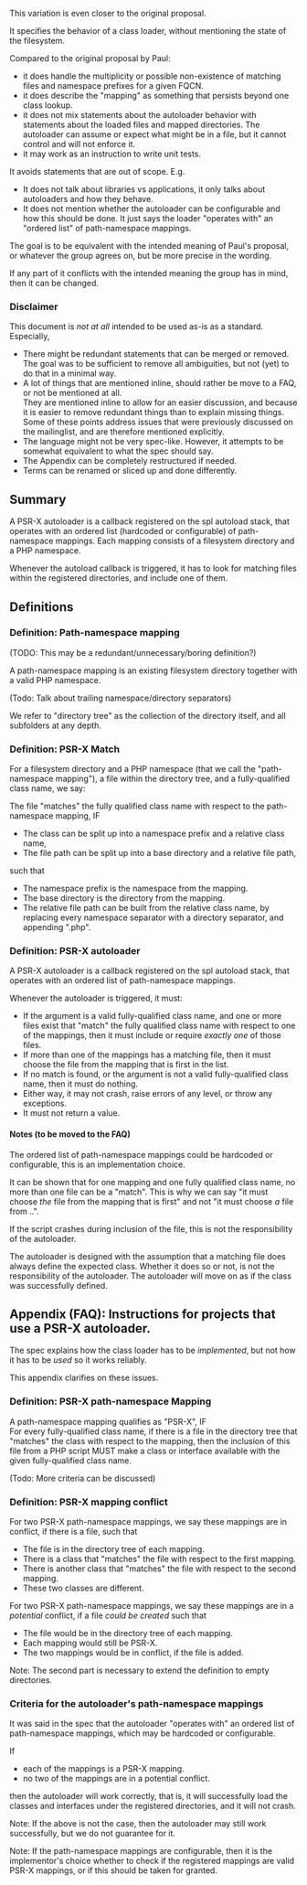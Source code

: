 This variation is even closer to the original proposal.

It specifies the behavior of a class loader, without mentioning the state of the filesystem.

Compared to the original proposal by Paul:
- it does handle the multiplicity or possible non-existence of matching files and namespace prefixes for a given FQCN.
- it does describe the "mapping" as something that persists beyond one class lookup.
- it does not mix statements about the autoloader behavior with statements about the loaded files and mapped directories.
  The autoloader can assume or expect what might be in a file, but it cannot control and will not enforce it.
- it may work as an instruction to write unit tests.

It avoids statements that are out of scope. E.g.
- It does not talk about libraries vs applications, it only talks about autoloaders and how they behave.
- It does not mention whether the autoloader can be configurable and how this should be done.
  It just says the loader "operates with" an "ordered list" of path-namespace mappings.

The goal is to be equivalent with the intended meaning of Paul's proposal, or whatever the group agrees on, but be more precise in the wording.

If any part of it conflicts with the intended meaning the group has in mind, then it can be changed.


### Disclaimer

This document is *not at all* intended to be used as-is as a standard. Especially,
- There might be redundant statements that can be merged or removed.  
  The goal was to be sufficient to remove all ambiguities, but not (yet) to do that in a minimal way.
- A lot of things that are mentioned inline, should rather be move to a FAQ, or not be mentioned at all.  
  They are mentioned inline to allow for an easier discussion, and because it is easier to remove redundant things than to explain missing things.  
  Some of these points address issues that were previously discussed on the mailinglist, and are therefore mentioned explicitly.
- The language might not be very spec-like.
  However, it attempts to be somewhat equivalent to what the spec should say.
- The Appendix can be completely restructured if needed.
- Terms can be renamed or sliced up and done differently.


## Summary

A PSR-X autoloader is a callback registered on the spl autoload stack, that operates with an ordered list (hardcoded or configurable) of path-namespace mappings.
Each mapping consists of a filesystem directory and a PHP namespace.

Whenever the autoload callback is triggered, it has to look for matching files within the registered directories, and include one of them.


## Definitions

### Definition: Path-namespace mapping

(TODO: This may be a redundant/unnecessary/boring definition?)

A path-namespace mapping is an existing filesystem directory together with a valid PHP namespace.

(Todo: Talk about trailing namespace/directory separators)

We refer to "directory tree" as the collection of the directory itself, and all subfolders at any depth.


### Definition: PSR-X Match

For a filesystem directory and a PHP namespace (that we call the "path-namespace mapping"), a file within the directory tree, and a fully-qualified class name, we say:

The file "matches" the fully qualified class name with respect to the path-namespace mapping, IF  
- The class can be split up into a namespace prefix and a relative class name,
- The file path can be split up into a base directory and a relative file path,

such that
- The namespace prefix is the namespace from the mapping.
- The base directory is the directory from the mapping.
- The relative file path can be built from the relative class name, by replacing every namespace separator with a directory separator, and appending ".php".


### Definition: PSR-X autoloader

A PSR-X autoloader is a callback registered on the spl autoload stack, that operates with an ordered list of path-namespace mappings.

Whenever the autoloader is triggered, it must:
- If the argument is a valid fully-qualified class name, and one or more files exist that "match" the fully qualified class name with respect to one of the mappings, then it must include or require *exactly one* of those files.
- If more than one of the mappings has a matching file, then it must choose the file from the mapping that is first in the list.
- If no match is found, or the argument is not a valid fully-qualified class name, then it must do nothing.
- Either way, it may not crash, raise errors of any level, or throw any exceptions.
- It must not return a value.

#### Notes (to be moved to the FAQ)

The ordered list of path-namespace mappings could be hardcoded or configurable, this is an implementation choice.

It can be shown that for one mapping and one fully qualified class name, no more than one file can be a "match".
This is why we can say "it must choose _the_ file from the mapping that is first" and not "it must choose _a_ file from ..".

If the script crashes during inclusion of the file, this is not the responsibility of the autoloader.

The autoloader is designed with the assumption that a matching file does always define the expected class.
Whether it does so or not, is not the responsibility of the autoloader.
The autoloader will move on as if the class was successfully defined.


## Appendix (FAQ): Instructions for projects that use a PSR-X autoloader.

The spec explains how the class loader has to be *implemented*, but not how it has to be *used* so it works reliably.

This appendix clarifies on these issues.


### Definition: PSR-X path-namespace Mapping

A path-namespace mapping qualifies as "PSR-X", IF  
For every fully-qualified class name, if there is a file in the directory tree that "matches" the class with respect to the mapping,
then the inclusion of this file from a PHP script MUST make a class or interface available with the given fully-qualified class name.

(Todo: More criteria can be discussed)


### Definition: PSR-X mapping conflict

For two PSR-X path-namespace mappings, we say these mappings are in conflict, if there is a file, such that
- The file is in the directory tree of each mapping.
- There is a class that "matches" the file with respect to the first mapping.
- There is another class that "matches" the file with respect to the second mapping.
- These two classes are different.

For two PSR-X path-namespace mappings, we say these mappings are in a *potential* conflict, if a file *could be created* such that
- The file would be in the directory tree of each mapping.
- Each mapping would still be PSR-X.
- The two mappings would be in conflict, if the file is added.

Note: The second part is necessary to extend the definition to empty directories.


### Criteria for the autoloader's path-namespace mappings

It was said in the spec that the autoloader "operates with" an ordered list of path-namespace mappings, which may be hardcoded or configurable.

If
- each of the mappings is a PSR-X mapping.
- no two of the mappings are in a potential conflict.

then the autoloader will work correctly, that is, it will successfully load the classes and interfaces under the registered directories, and it will not crash.

Note: If the above is not the case, then the autoloader may still work successfully, but we do not guarantee for it.

Note: If the path-namespace mappings are configurable, then it is the implementor's choice whether to check if the registered mappings are valid PSR-X mappings, or if this should be taken for granted.
